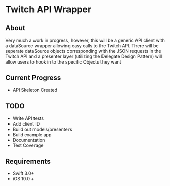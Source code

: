 # Twitch API Wrapper

## About
Very much a work in progress, however, this will be a generic API client with a dataSource wrapper allowing easy calls to the Twitch API.  There will be seperate dataSource objects corresponding with the JSON requests in the Twitch API and a presenter layer (utilizing the Delegate Design Pattern) will allow users to hook in to the specific Objects they want

## Current Progress
* API Skeleton Created

## TODO
* Write API tests
* Add client ID
* Build out models/presenters
* Build example app
* Documentation
* Test Coverage

## Requirements
* Swift 3.0+
* iOS 10.0 +


